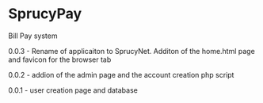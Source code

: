 # SprucyPay
Bill Pay system

0.0.3 - Rename of applicaiton to SprucyNet.  Additon of the home.html page and favicon for the browser tab

 0.0.2 - addion of the admin page and the account creation php script

 0.0.1 - user creation page and database
